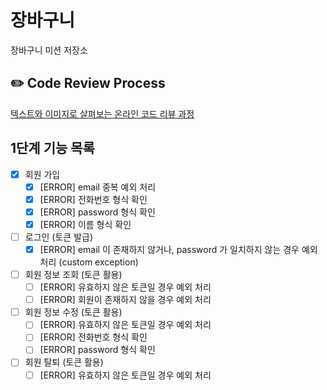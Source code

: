 # 장바구니
장바구니 미션 저장소

## ✏️ Code Review Process
[텍스트와 이미지로 살펴보는 온라인 코드 리뷰 과정](https://github.com/next-step/nextstep-docs/tree/master/codereview)

## 1단계 기능 목록
- [x] 회원 가입
    - [x] [ERROR] email 중복 예외 처리
    - [x] [ERROR] 전화번호 형식 확인
    - [x] [ERROR] password 형식 확인
    - [x] [ERROR] 이름 형식 확인
- [ ] 로그인 (토큰 발급)
  - [x] [ERROR] email 이 존재하지 않거나, password 가 일치하지 않는 경우 예외 처리 (custom exception)
- [ ] 회원 정보 조회 (토큰 활용)
  - [ ] [ERROR] 유효하지 않은 토큰일 경우 예외 처리
  - [ ] [ERROR] 회원이 존재하지 않을 경우 예외 처리
- [ ] 회원 정보 수정 (토큰 활용)
    - [ ] [ERROR] 유효하지 않은 토큰일 경우 예외 처리
    - [ ] [ERROR] 전화번호 형식 확인
    - [ ] [ERROR] password 형식 확인
- [ ] 회원 탈퇴 (토큰 활용)
    - [ ] [ERROR] 유효하지 않은 토큰일 경우 예외 처리
